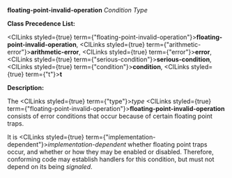 **floating-point-invalid-operation** *Condition Type* 



**Class Precedence List:** 



<ClLinks styled={true} term={"floating-point-invalid-operation"}><b>floating-point-invalid-operation</b></ClLinks>, <ClLinks styled={true} term={"arithmetic-error"}><b>arithmetic-error</b></ClLinks>, <ClLinks styled={true} term={"error"}><b>error</b></ClLinks>, <ClLinks styled={true} term={"serious-condition"}><b>serious-condition</b></ClLinks>, <ClLinks styled={true} term={"condition"}><b>condition</b></ClLinks>, <ClLinks styled={true} term={"t"}><b>t</b></ClLinks> 



**Description:** 



The <ClLinks styled={true} term={"type"}><i>type</i></ClLinks> <ClLinks styled={true} term={"floating-point-invalid-operation"}><b>floating-point-invalid-operation</b></ClLinks> consists of error conditions that occur because of certain floating point traps. 



It is <ClLinks styled={true} term={"implementation-dependent"}><i>implementation-dependent</i></ClLinks> whether floating point traps occur, and whether or how they may be enabled or disabled. Therefore, conforming code may establish handlers for this condition, but must not depend on its being *signaled*. 







 



 



